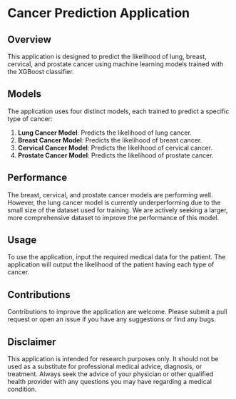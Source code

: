 # Cancer Prediction Application

## Overview
This application is designed to predict the likelihood of lung, breast, cervical, and prostate cancer using machine learning models trained with the XGBoost classifier. 

## Models
The application uses four distinct models, each trained to predict a specific type of cancer:

1. **Lung Cancer Model**: Predicts the likelihood of lung cancer.
2. **Breast Cancer Model**: Predicts the likelihood of breast cancer.
3. **Cervical Cancer Model**: Predicts the likelihood of cervical cancer.
4. **Prostate Cancer Model**: Predicts the likelihood of prostate cancer.

## Performance
The breast, cervical, and prostate cancer models are performing well. However, the lung cancer model is currently underperforming due to the small size of the dataset used for training. We are actively seeking a larger, more comprehensive dataset to improve the performance of this model.

## Usage
To use the application, input the required medical data for the patient. The application will output the likelihood of the patient having each type of cancer.

## Contributions
Contributions to improve the application are welcome. Please submit a pull request or open an issue if you have any suggestions or find any bugs.

## Disclaimer
This application is intended for research purposes only. It should not be used as a substitute for professional medical advice, diagnosis, or treatment. Always seek the advice of your physician or other qualified health provider with any questions you may have regarding a medical condition.
